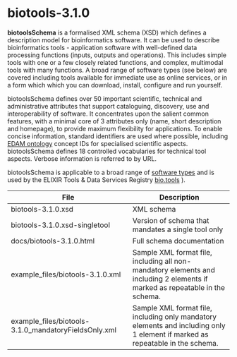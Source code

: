 # biotools-3.1.0

**biotoolsSchema** is a formalised XML schema (XSD) which defines a description model for bioinformatics software.  It can be used to describe bioinformatics tools - application software with well-defined data processing functions (inputs, outputs and operations).   This includes simple tools with one or a few closely related functions, and complex, multimodal tools with many functions.  A broad range of software types (see below) are covered including tools available for immediate use as online services, or in a form which which you can download, install, configure and run yourself.

biotoolsSchema defines over 50 important scientific, technical and administrative attributes that support cataloguing, discovery, use and interoperability of software.  It concentrates upon the salient common features, with a minimal core of 3 attributes only (name, short description and homepage), to provide maximum flexibility for applications.  To enable concise information, standard identifiers are used where possible, including [EDAM ontology](http://github.com/edamontology/edamontology) concept IDs for specialised scientific aspects.  biotoolsSchema defines 18 controlled vocabularies for technical tool aspects.  Verbose information is referred to by URL.

biotoolsSchema is applicable to a broad range of [software types](http://biotoolsschema.readthedocs.io/en/latest/controlled_vocabularies.html#tool-type) and is used by the ELIXIR Tools & Data Services Registry [bio.tools](https://bio.tools) ).

File | Description
---- | -----------
biotools-3.1.0.xsd | XML schema
biotools-3.1.0.xsd-singletool | Version of schema that mandates a single tool only
docs/biotools-3.1.0.html | Full schema documentation
example_files/biotools-3.1.0.xml | Sample XML format file, including all non-mandatory elements and including 2 elements if marked as repeatable in the schema.
example_files/biotools-3.1.0_mandatoryFieldsOnly.xml | Sample XML format file, including only mandatory elements and including only 1 element if marked as repeatable in the schema.




